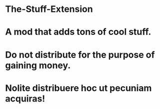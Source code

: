 # The-Stuff-Extension
# A mod that adds tons of cool stuff.
# Do not distribute for the purpose of gaining money.
# Nolite distribuere hoc ut pecuniam acquiras!